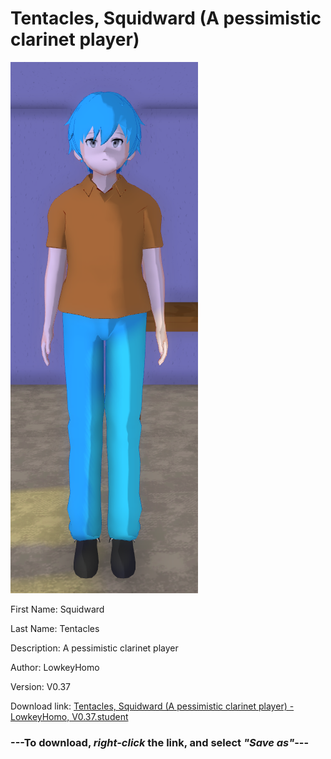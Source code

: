 # Tentacles, Squidward (A pessimistic clarinet player)

<img src = "https://raw.githubusercontent.com/Arbiter1223/Daigaku-Gurashi-Custom-Students/master/Students/Files/Tentacles%2C%20Squidward%20(A%20pessimistic%20clarinet%20player).png">

First Name: Squidward

Last Name: Tentacles

Description: A pessimistic clarinet player

Author: LowkeyHomo

Version: V0.37

Download link: <a href="https://raw.githubusercontent.com/Arbiter1223/Daigaku-Gurashi-Custom-Students/master/Students/Files/Tentacles%2C%20Squidward%20(A%20pessimistic%20clarinet%20player)%20-%20LowkeyHomo%2C%20V0.37.student">Tentacles, Squidward (A pessimistic clarinet player) - LowkeyHomo, V0.37.student</a>

### ---**To download, _right-click_ the link, and select _"Save as"_**---
